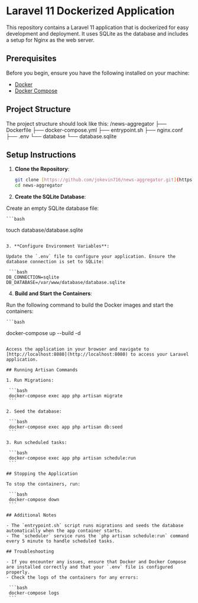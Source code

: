 # Laravel 11 Dockerized Application

This repository contains a Laravel 11 application that is dockerized for easy development and deployment. It uses SQLite as the database and includes a setup for Nginx as the web server.

## Prerequisites

Before you begin, ensure you have the following installed on your machine:

- [Docker](https://www.docker.com/get-started)
- [Docker Compose](https://docs.docker.com/compose/)

## Project Structure

The project structure should look like this:
/news-aggregator
    ├── Dockerfile 
    ├── docker-compose.yml 
    ├── entrypoint.sh 
    ├── nginx.conf 
    ├── .env 
    └── database 
        └── database.sqlite


## Setup Instructions

1. **Clone the Repository**:

   ```bash
   git clone [https://github.com/jokevin716/news-aggregator.git](https://github.com/jokevin716/news-aggregator.git)
   cd news-aggregator
   ```

2. **Create the SQLite Database**:

Create an empty SQLite database file:

    ```bash
   touch database/database.sqlite
   ```

3. **Configure Environment Variables**:

Update the `.env` file to configure your application. Ensure the database connection is set to SQLite:

    ```bash
   DB_CONNECTION=sqlite
   DB_DATABASE=/var/www/database/database.sqlite
   ```

4. **Build and Start the Containers**:

Run the following command to build the Docker images and start the containers:

    ```bash
   docker-compose up --build -d
   ```

Access the application in your browser and navigate to [http://localhost:8080](http://localhost:8080) to access your Laravel application.

## Running Artisan Commands

1. Run Migrations:

    ```bash
    docker-compose exec app php artisan migrate
    ```

2. Seed the database:

    ```bash
    docker-compose exec app php artisan db:seed
    ```

3. Run scheduled tasks:

    ```bash
    docker-compose exec app php artisan schedule:run
    ```

## Stopping the Application

To stop the containers, run:

    ```bash
    docker-compose down
    ```

## Additional Notes

- The `entrypoint.sh` script runs migrations and seeds the database automatically when the app container starts.
- The `scheduler` service runs the `php artisan schedule:run` command every 5 minute to handle scheduled tasks.

## Troubleshooting

- If you encounter any issues, ensure that Docker and Docker Compose are installed correctly and that your `.env` file is configured properly.
- Check the logs of the containers for any errors:

    ```bash
    docker-compose logs
    ```
